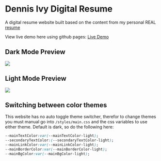 # Dennis Ivy Digital Resume

A digital resume website built based on the content from my personal REAL [resume](./assets/resume.pdf) 

View live demo here using github pages: [Live Demo](https://divanov11.github.io/Digital-Resume/)

## Dark Mode Preview

<img src="assets\images\dark mode preview.PNG">

## Light Mode Preview

<img src="assets\images\light mode preview.PNG">

## Switching between color themes

This website has no auto toggle theme switcher, therefor to change themes you must manual go into `/styles/main.css` and the css variables to use either theme. Default is dark, so do the following here:

```css
--mainTextColor:var(--mainTextColor-light); 
--secondaryTextColor:(--secondaryTextColor-light);
--mainLinkColor:var(--mainLinkColor-light);
--mainBorderColor:var(--mainBorderColor-light);
--mainBgColor:var(--mainBgColor-light);
```